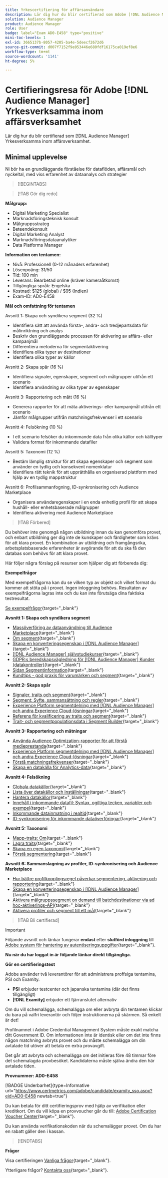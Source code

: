 ```yaml
---
title: Yrkescertifiering för affärsanvändare
description: Lär dig hur du blir certifierad som Adobe [!DNL Audience Manager] Yrkesverksamma inom affärsverksamhet.
solution: Audience Manager
product: Audience Manager
role: User
badge: label="Exam AD0-E458" type="positive"
mini-toc-levels: 1
exl-id: 3665137b-8057-4205-ba4e-5deecf2672d6
source-git-commit: d007f7152f9e053446e680fdf16175ca019ef8e6
workflow-type: tm+mt
source-wordcount: '1141'
ht-degree: 5%

---
```


# Certifieringsresa för Adobe [!DNL Audience Manager] Yrkesverksamma inom affärsverksamhet

Lär dig hur du blir certifierad som [!DNL Audience Manager] Yrkesverksamma inom affärsverksamhet.

## Minimal upplevelse

Ni bör ha en grundläggande förståelse för dataflöden, affärsmål och nyckeltal, med viss erfarenhet av dataanalys och strategier

>[!BEGINTABS]

>[!TAB Gör dig redo]

**Målgrupp:**

* Digital Marketing Specialist
* Marknadsföringsteknisk konsult
* Målgruppsstrateg
* Beteendekonsult
* Digital Marketing Analyst
* Marknadsföringsdataanalytiker
* Data Platforms Manager

**Information om tentamen:**

* Nivå: Professionell (0-12 månaders erfarenhet)
* Lösenpoäng: 31/50
* Tid: 100 min
* Leverans: Bearbetad online (kräver kameraåtkomst)
* Tillgängliga språk: Engelska
* Kostnad: $125 (global) / $95 (Indien)
* Exam-ID: AD0-E458

**Mål och omfattning för tentamen**

Avsnitt 1: Skapa och syndikera segment (32 %)

* Identifiera sätt att använda första-, andra- och tredjepartsdata för målinriktning och analys
* Beskriv den grundläggande processen för aktivering av affärs- eller kampanjmål
* Differentiera metoderna för segmentaktivering
* Identifiera olika typer av destinationer
* Identifiera olika typer av källor

Avsnitt 2: Skapa spår (16 %)

* Identifiera signaler, egenskaper, segment och målgrupper utifrån ett scenario
* Identifiera användning av olika typer av egenskaper

Avsnitt 3: Rapportering och mått (16 %)

* Generera rapporter för att mäta aktiverings- eller kampanjmål utifrån ett scenario
* Jämför målgrupper utifrån matchningsfrekvenser i ett scenario

Avsnitt 4: Felsökning (10 %)

* I ett scenario felsöker du inkommande data från olika källor och källtyper
* Validera format för inkommande datafiler

Avsnitt 5: Taxonomi (12 %)

* Bestäm lämplig struktur för att skapa egenskaper och segment som använder en tydlig och konsekvent nomenklatur
* Identifiera rätt teknik för att upprätthålla en organiserad plattform med hjälp av en tydlig mappstruktur

Avsnitt 6: Profilsammanfogning, ID-synkronisering och Audience Marketplace

* Organisera användaregenskaper i en enda enhetlig profil för att skapa hushåll- eller enhetsbaserade målgrupper
* Identifiera aktivering med Audience Marketplace

>[!TAB Förbered]

Du behöver inte genomgå någon utbildning innan du kan genomföra provet, och enbart utbildning ger dig inte de kunskaper och färdigheter som krävs för att klara provet. En kombination av utbildning och framgångsrika, arbetsplatsbaserade erfarenheter är avgörande för att du ska få den databas som behövs för att klara provet.

Här följer några förslag på resurser som hjälper dig att förbereda dig:

**Exempelfrågor**

Med exempelfrågorna kan du se vilken typ av objekt och vilket format du kommer att stöta på i provet. Ingen inloggning behövs. Resultaten av exempelfrågorna lagras inte och du kan inte förutsäga dina faktiska testresultat.

[Se exempelfrågor](https://scorpion.caveon.com/launchpad/ad0-e458-adobe-audience-manager-business-practitioner-professional-copy-dvaivw){target="_blank"}

**Avsnitt 1: Skapa och syndikera segment**

* [Massöverföring av dataanvändning till Audience Marketplace](https://experienceleague.adobe.com/docs/audience-manager-learn/tutorials/audience-marketplace/buying-data/bulk-uploading-data-usage-into-the-audience-marketplace.html?lang=en){target="_blank"}
* [Om segment](https://experienceleague.adobe.com/docs/analytics/components/segmentation/seg-overview.html?lang=en){target="_blank"}
* [Skapa en konverteringsegenskap i [!DNL Audience Manager]](https://experienceleague.adobe.com/docs/audience-manager-learn/tutorials/build-and-manage-audiences/traits-and-segments/creating-conversion-traits.html?lang=en){target="_blank"}
* [[!DNL Audience Manager] självstudiekurser](https://experienceleague.adobe.com/docs/audience-manager-learn/tutorials/overview.html?lang=tr){target="_blank"}
* [GDPR:s beredskapsvägledning för [!DNL Audience Manager] Kunder (datakontroller)](https://experienceleague.adobe.com/docs/audience-manager/user-guide/overview/data-privacy/data-privacy-reference/aam-gdpr-readiness.html?lang=en){target="_blank"}
* [Sidan Segmentinformation](https://experienceleague.adobe.com/docs/audience-manager/user-guide/features/segments/segment-summary-view.html?lang=en){target="_blank"}
* [Kundtips - god praxis för varumärken och segment](https://experienceleague.adobe.com/docs/audience-manager-learn/tutorials/build-and-manage-audiences/traits-and-segments/customer-tips-traits-and-segments-best-practices.html%3Flang%3Dja){target="_blank"}

**Avsnitt 2: Skapa spår**

* [Signaler, traits och segment](https://experienceleague.adobe.com/docs/audience-manager/user-guide/reference/signal-trait-segment.html?lang=en){target="_blank"}
* [Segment: Syfte, sammansättning och regler](https://experienceleague.adobe.com/docs/audience-manager/user-guide/features/segments/segments-purpose.html?lang=en){target="_blank"}
* [Experience Platform segmentdelning med [!DNL Audience Manager] och andra Experience Cloud-lösningar](https://experienceleague.adobe.com/docs/audience-manager/user-guide/implementation-integration-guides/integration-experience-platform/aam-aep-audience-sharing.){target="_blank"}
* [Referens för kvalificering av traits och segment](https://experienceleague.adobe.com/docs/audience-manager/user-guide/features/traits/trait-and-segment-qualification-reference.html?lang=en){target="_blank"}
* [Trait- och segmentpopulationsdata i Segment Builder](https://experienceleague.adobe.com/docs/audience-manager/user-guide/features/segments/segment-builder-data.html?lang=en){target="_blank"}

**Avsnitt 3: Rapportering och mätningar**

* [Använda Audience Optimization-rapporter för att förstå medieprestanda](https://experienceleague.adobe.com/docs/audience-manager-learn/tutorials/reports/using-audience-optimization-reports-to-understand-media-performance.html?lang=en){target="_blank"}
* [Experience Platform segmentdelning med [!DNL Audience Manager] och andra Experience Cloud-lösningar](https://experienceleague.adobe.com/docs/audience-manager/user-guide/implementation-integration-guides/integration-experience-platform/aam-aep-audience-sharing.html?lang=en){target="_blank"}
* [Förstå matchningsfrekvenser](https://experienceleague.adobe.com/docs/audience-manager-learn/tutorials/data-activation/destinations-basics/understanding-match-rates.html?lang=en){target="_blank"}
* [Skapa en datakälla för Analytics-data](https://experienceleague.adobe.com/docs/audience-manager-learn/tutorials/setup-and-admin/data-sources/create-a-data-source-for-analytics-data.html?lang=ru){target="_blank"}

**Avsnitt 4: Felsökning**

* [Globala datakällor](https://experienceleague.adobe.com/docs/audience-manager/user-guide/features/data-sources/global-data-sources.html?lang=en#:~:text=Global%20data%20sources%20are%20accessible,by%20manufacturers%20for%20advertising%20purposes.){target="_blank"}
* [Lista över datakällor och inställningar](https://experienceleague.adobe.com/docs/audience-manager/user-guide/features/data-sources/datasources-list-and-settings.html?lang=en){target="_blank"}
* [Hantera datakällor](https://experienceleague.adobe.com/docs/audience-manager/user-guide/features/data-sources/manage-datasources.html?lang=en){target="_blank"}
* [Innehåll i inkommande datafil: Syntax, ogiltiga tecken, variabler och exempel](https://experienceleague.adobe.com/docs/audience-manager/user-guide/implementation-integration-guides/sending-audience-data/batch-data-transfer-process/inbound-file-contents.html?lang=en){target="_blank"}
* [Inkommande datainmatning i realtid](https://experienceleague.adobe.com/docs/audience-manager/user-guide/implementation-integration-guides/sending-audience-data/real-time-inbound-data-integration/real-time-data-transfer.html?lang=en){target="_blank"}
* [ID-synkronisering för inkommande dataöverföringar](https://experienceleague.adobe.com/docs/audience-manager/user-guide/implementation-integration-guides/sending-audience-data/batch-data-transfer-process/id-sync-http.html?lang=en){target="_blank"}

**Avsnitt 5: Taxonomi**

* [Mapp-traits: Om](https://experienceleague.adobe.com/docs/audience-manager/user-guide/features/traits/about-folder-traits.html?lang=en){target="_blank"}
* [Lagra traits](https://experienceleague.adobe.com/docs/audience-manager/user-guide/features/traits/trait-storage.html?lang=en){target="_blank"}
* [Skapa en egen taxonomi](https://experienceleague.adobe.com/docs/audience-manager-learn/tutorials/build-and-manage-audiences/traits-and-segments/creating-a-trait-taxonomy.html?lang=en){target="_blank"}
* [Förstå segmentering](https://experienceleague.adobe.com/docs/experience-manager-cloud-service/content/sites/authoring/personalization/segmentation.html?lang=en){target="_blank"}

**Avsnitt 6: Sammanslagning av profiler, ID-synkronisering och Audience Marketplace**

* [Hur bättre profilkopplingsregel påverkar segmentering, aktivering och rapportering](https://experienceleague.adobe.com/docs/audience-manager-learn/tutorials/build-and-manage-audiences/profile-merge/how-profile-merge-rule-enhancements-impact-segmentation-activation-and-reporting.html?lang=en){target="_blank"}
* [Skapa en konverteringsegenskap i [!DNL Audience Manager]](https://experienceleague.adobe.com/docs/audience-manager-learn/tutorials/build-and-manage-audiences/traits-and-segments/creating-conversion-traits.html?lang=en){target="_blank"}
* [Aktivera målgruppssegment on demand till batchdestinationer via ad hoc-aktiverings-API](https://experienceleague.adobe.com/docs/experience-platform/destinations/api/ad-hoc-activation-api.html?lang=en){target="_blank"}
* [Aktivera profiler och segment till ett mål](https://experienceleague.adobe.com/docs/platform-learn/tutorials/destinations/activate-profiles-and-segments-to-a-destination.html?lang=en){target="_blank"}

>[!TAB Bli certifierad]

>[!IMPORTANT]
>
>Följande avsnitt och länkar fungerar **endast** efter **slutförd inloggning** till [Adobe system för hantering av autentiseringsuppgifter](http://www.certmetrics.com/adobe){target="_blank"}.


**Nu när du har loggat in är följande länkar direkt tillgängliga.**

**Gör en certifieringstest**

Adobe använder två leverantörer för att administrera proffsiga tentamina, PSI och Examity.

* **PSI** erbjuder testcenter och japanska tentamina (där det finns tillgängligt)
* **[!DNL Examity]** erbjuder ett fjärranslutet alternativ

Om du vill schemalägga, schemalägga om eller avbryta din tentamen klickar du bara på valfri leverantör och följer instruktionerna på skärmen. Så enkelt är det!

Profilnamnet i Adobe Credential Management System måste exakt matcha ditt Government ID. Om informationen inte är identisk eller om det inte finns någon matchning avbryts provet och du måste schemalägga om din avtalade tid utöver att betala en extra provavgift.

Det går att avbryta och schemalägga om det initieras före 48 timmar före det schemalagda provbesöket. Kandidaterna måste själva ändra den här avtalade tiden.

**Provnummer: AD0-E458**

[!BADGE Underbarhet]{type=Informative url="https://www.certmetrics.com/adobe/candidate/examity_sso.aspx?eid=AD0-E458 newtab=true"}

Du kan betala för ditt certifieringsprov med hjälp av verifikation eller kreditkort. Om du vill köpa en provvoucher går du till: [Adobe Certification Voucher Center](https://market.xvoucher.com/adobe/global){target="_blank"}.

Du kan använda verifikationskoden när du schemalägger provet. Om du har en rabatt gäller den i kassan.

>[!ENDTABS]

**Frågor**

Visa certifieringen [Vanliga frågor](https://experienceleague.adobe.com/docs/certification/certification/faq.html?lang=en){target="_blank"}.

Ytterligare frågor? [Kontakta oss](mailto:certif@adobe.com){target="_blank"}.
